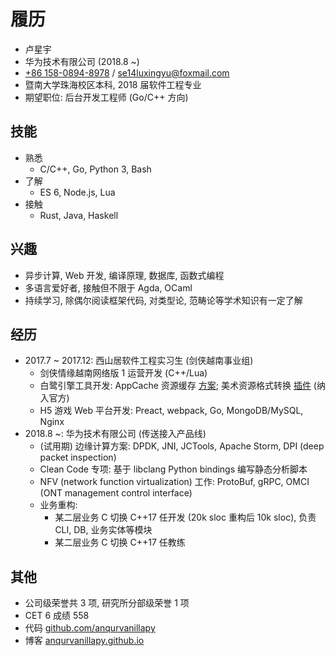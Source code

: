 # 履历

- 卢星宇
- 华为技术有限公司 (2018.8 ~)
- [+86 158-0894-8978](tel:+8615808948978)
/ [se14luxingyu@foxmail.com](mailto:se14luxingyu@foxmail.com)
- 暨南大学珠海校区本科, 2018 届软件工程专业
- 期望职位: 后台开发工程师 (Go/C++ 方向)

## 技能

- 熟悉
    + C/C++, Go, Python 3, Bash
- 了解
    + ES 6, Node.js, Lua
- 接触
    + Rust, Java, Haskell

## 兴趣

- 异步计算, Web 开发, 编译原理, 数据库, 函数式编程
- 多语言爱好者, 接触但不限于 Agda, OCaml
- 持续学习, 除偶尔阅读框架代码, 对类型论, 范畴论等学术知识有一定了解

## 经历

- 2017.7 ~ 2017.12: 西山居软件工程实习生 (剑侠越南事业组)
  + 剑侠情缘越南网络版 1 运营开发 (C++/Lua)
  + 白鹭引擎工具开发: AppCache 资源缓存
  [方案](https://github.com/anqurvanillapy/json2appcache); 美术资源格式转换
  [插件](https://github.com/anqurvanillapy/dbpro-mc-import) (纳入官方)
  + H5 游戏 Web 平台开发: Preact, webpack, Go, MongoDB/MySQL, Nginx
- 2018.8 ~: 华为技术有限公司 (传送接入产品线)
  + (试用期) 边缘计算方案: DPDK, JNI, JCTools, Apache Storm, DPI (deep packet inspection)
  + Clean Code 专项: 基于 libclang Python bindings 编写静态分析脚本
  + NFV (network function virtualization) 工作: ProtoBuf, gRPC, OMCI (ONT management control interface)
  + 业务重构:
    + 某二层业务 C 切换 C++17 任开发 (20k sloc 重构后 10k sloc), 负责 CLI, DB, 业务实体等模块
    + 某二层业务 C 切换 C++17 任教练

## 其他

- 公司级荣誉共 3 项, 研究所分部级荣誉 1 项
- CET 6 成绩 558
- 代码 [github.com/anqurvanillapy](https://github.com/anqurvanillapy)
- 博客 [anqurvanillapy.github.io](https://anqurvanillapy.github.io)
